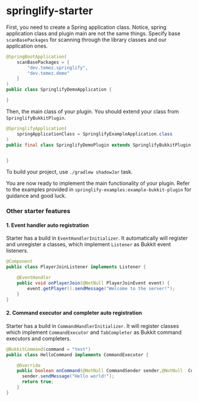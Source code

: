 # springlify-starter

First, you need to create a Spring application class. Notice, spring application class and plugin main are not the same things.
Specify base `scanBasePackages` for scanning through the library classes and our application ones.

```java
@SpringBootApplication(
    scanBasePackages = {
        "dev.temez.springlify",
        "dev.temez.demo"
    }
)
public class SpringlifyDemoApplication {

}
```

Then, the main class of your plugin. You should extend your class from `SpringlifyBukkitPlugin`.

```java
@SpringlifyApplication(
    springApplicationClass = SpringlifyExampleApplication.class
)
public final class SpringlifyDemoPlugin extends SpringlifyBukkitPlugin {


}
```

To build your project, use `./gradlew shadowJar` task.

You are now ready to implement the main functionality of your plugin.
Refer to the examples provided in `springlify-examples:example-bukkit-plugin` for guidance and good luck.

### Other starter features

#### 1. Event handler auto registration

Starter has a build in `EventHandlerInitializer`. 
It automatically will register and unregister a classes, which implement `Listener` as Bukkit event listeners.

```java
@Component
public class PlayerJoinListener implements Listener {

    @EventHandler
    public void onPlayerJoin(@NotNull PlayerJoinEvent event) {
        event.getPlayer().sendMessage("Welcome to the server!");
    }
}
```

#### 2. Command executor and completer auto registration

Starter has a build in `CommandHandlerInitializer`. It will register classes which implement 
`CommandExecutor` and `TabCompleter` as Bukkit command executors and completers.

```java
@BukkitCommand(command = "test")
public class HelloCommand implements CommandExecutor {

    @Override
    public boolean onCommand(@NotNull CommandSender sender,@NotNull  Command command,@NotNull  String label,String @NotNull[] args) {
      sender.sendMessage("Hello world!");
      return true;
    }
}
```